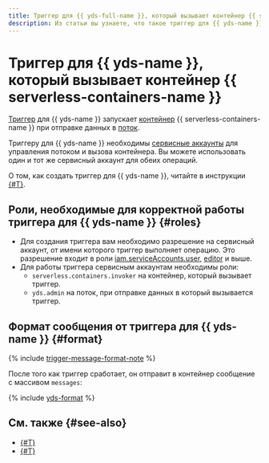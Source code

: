 ```yaml
---
title: Триггер для {{ yds-full-name }}, который вызывает контейнер {{ serverless-containers-full-name }}
description: Из статьи вы узнаете, что такое триггер для {{ yds-name }}, который вызывает контейнер {{ serverless-containers-name }}, ознакомитесь с ролями, необходимыми для корректной работы триггера и форматом сообщений от триггера.
---
```


# Триггер для {{ yds-name }}, который вызывает контейнер {{ serverless-containers-name }}

 [Триггер](../trigger/) для {{ yds-name }} запускает [контейнер](../container.md) {{ serverless-containers-name }} при отправке данных в [поток](../../../data-streams/concepts/glossary.md#stream-concepts). 

Триггеру для {{ yds-name }} необходимы [сервисные аккаунты](../../../iam/concepts/users/service-accounts.md) для управления потоком и вызова контейнера. Вы можете использовать один и тот же сервисный аккаунт для обеих операций. 

О том, как создать триггер для {{ yds-name }}, читайте в инструкции [{#T}](../../operations/data-streams-trigger-create.md).

## Роли, необходимые для корректной работы триггера для {{ yds-name }} {#roles}

* Для создания триггера вам необходимо разрешение на сервисный аккаунт, от имени которого триггер выполняет операцию. Это разрешение входит в роли [iam.serviceAccounts.user](../../../iam/concepts/access-control/roles#sa-user), [editor](../../../iam/concepts/access-control/roles#editor) и выше.
* Для работы триггера сервисным аккаунтам необходимы роли:
    * `serverless.containers.invoker` на контейнер, который вызывает триггер.
    * `yds.admin` на поток, при отправке данных в который вызывается триггер.

## Формат сообщения от триггера для {{ yds-name }} {#format}

{% include [trigger-message-format-note](../../../_includes/functions/trigger-message-format-note.md) %}

После того как триггер сработает, он отправит в контейнер сообщение с массивом `messages`:

{% include [yds-format](../../../_includes/functions/yds-format.md) %}


## См. также {#see-also}

* [{#T}](../../../functions/concepts/trigger/data-streams-trigger.md)
* [{#T}](../../../api-gateway/concepts/trigger/data-streams-trigger.md)
